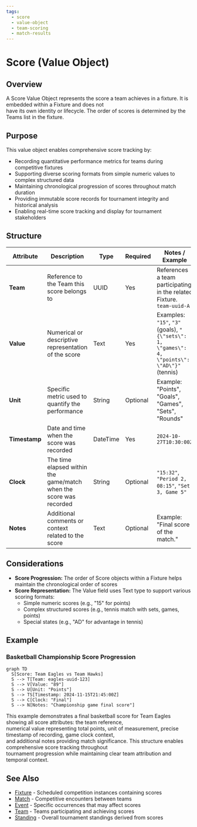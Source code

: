 ```yaml
---
tags:
  - score
  - value-object
  - team-scoring
  - match-results
---
```


# Score (Value Object)

## Overview

A Score Value Object represents the score a team achieves in a fixture. It is embedded within a Fixture and does not  
have its own identity or lifecycle. The order of scores is determined by the Teams list in the fixture.

## Purpose

This value object enables comprehensive score tracking by:

- Recording quantitative performance metrics for teams during competitive fixtures
- Supporting diverse scoring formats from simple numeric values to complex structured data
- Maintaining chronological progression of scores throughout match duration
- Providing immutable score records for tournament integrity and historical analysis
- Enabling real-time score tracking and display for tournament stakeholders

## Structure

| Attribute | Description | Type | Required | Notes / Example |
|-----------|-------------|------|----------|-----------------|
| **Team** | Reference to the Team this score belongs to | UUID | Yes | References a team participating in the related Fixture. `team-uuid-A` |
| **Value** | Numerical or descriptive representation of the score | Text | Yes | Examples: `"15"`, `"3"` (goals), `"{\"sets\": 1, \"games\": 4, \"points\": \"AD\"}"` (tennis) |
| **Unit** | Specific metric used to quantify the performance | String | Optional | Example: "Points", "Goals", "Games", "Sets", "Rounds" |
| **Timestamp** | Date and time when the score was recorded | DateTime | Yes | `2024-10-27T10:30:00Z` |
| **Clock** | The time elapsed within the game/match when the score was recorded | String | Optional | `"15:32"`, `"Period 2, 08:15"`, `"Set 3, Game 5"` |
| **Notes** | Additional comments or context related to the score | Text | Optional | Example: "Final score of the match." |

## Considerations

- **Score Progression:** The order of Score objects within a Fixture helps maintain the chronological order of scores
- **Score Representation:** The Value field uses Text type to support various scoring formats:
  - Simple numeric scores (e.g., "15" for points)
  - Complex structured scores (e.g., tennis match with sets, games, points)  
  - Special states (e.g., "AD" for advantage in tennis)

## Example

### Basketball Championship Score Progression

```mermaid
graph TD
  S[Score: Team Eagles vs Team Hawks]
  S --> T[Team: eagles-uuid-123]
  S --> V[Value: "89"]
  S --> U[Unit: "Points"]
  S --> TS[Timestamp: 2024-11-15T21:45:00Z]
  S --> C[Clock: "Final"]
  S --> N[Notes: "Championship game final score"]
```

This example demonstrates a final basketball score for Team Eagles showing all score attributes: the team reference,  
numerical value representing total points, unit of measurement, precise timestamp of recording, game clock context,  
and additional notes providing match significance. This structure enables comprehensive score tracking throughout  
tournament progression while maintaining clear team attribution and temporal context.

## See Also

- [Fixture](./fixture.md) - Scheduled competition instances containing scores
- [Match](./match.md) - Competitive encounters between teams
- [Event](./event.md) - Specific occurrences that may affect scores
- [Team](../team/team.md) - Teams participating and achieving scores
- [Standing](../standing/standing.md) - Overall tournament standings derived from scores
